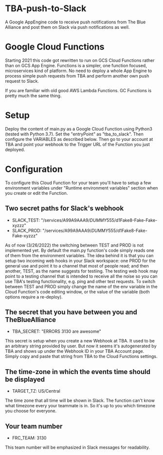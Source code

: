 # TBA-push-to-Slack
A Google AppEngine code to receive push notifications from The Blue Alliance and post them on Slack via push notifications as well.

# Google Cloud Functions
Starting 2021 this code got rewritten to run on GCS Cloud Functions rather than on GCS App Engine.
Functions is a simpler, one function focused, microservices kind of platform.
No need to deploy a whole App Engine to process simple push requests from TBA and perform 
another own push request to Slack.

If you are familiar with old good AWS Lambda Functions. GC Functions is pretty much the same thing.

# Setup

Deploy the content of main.py as a Google Cloud Function using Python3 (tested with Python 3.7).
Set the "entryPoint" as "tba_to_slack".
Then configure the VARIABLES as described below. Then go to your account at TBA and point your webhook
to the Trigger URL of the Function you just deployed.

# Configuration
To configure this Cloud Function for your team you'll have to setup a few environment variables under "Runtime environment variables" section when you create or edit the Function.

## Two secret paths for Slack's webhook
* SLACK_TEST: "/services/A99A9AAA9/*DUMMY*555/d1Fake8-Fake-Fake-xyzzz"
* SLACK_PROD: "/services/A99A9AAA9/*DUMMY*555/d1Fake8-Fake-Fake-xyzzz"

As of now (3/26/2022) the switching between TEST and PROD is not implemented yet. By default the main.py function's code simply reads one of them from the environment variables. The idea behind it is that you can setup two incoming web hooks in your Slack workspace: one PROD for the general use and point it to a channel that most of people read; and then another, TEST, as the name suggests for testiing. The testing web hook may point to a testing channel that is intended to receive all the noise so you can use TBA's testing functionality, e.g. ping and other test requests. To switch between TEST and PROD simply change the name of the env variable in the Cloud Function's code editing window, or the value of the variable (both options require a re-deploy).

## The secret that you have between you and TheBlueAlliance
* TBA_SECRET: "ERRORS 3130 are awesome"

This secret is setup when you create a new Webhook at TBA. It used to be an arbitrary string provided by user. But now it seems it's autogenerated by TBA and shows up under the Webhook ID in your TBA Account page. Simply copy and paste that string from TBA to the Cloud Functions settings.

## The time-zone in which the events time should be displayed
* TARGET_TZ: US/Central

The time zone that all time will be shown in Slack. The function can't know what timezone every your teammate is in. So it's up to you which timezone you choose for everyone.

## Your team number
* FRC_TEAM: 3130

This team number will be emphasized in Slack messages for readability.
